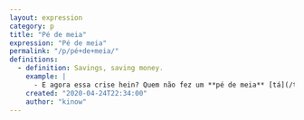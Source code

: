 ```yaml
---
layout: expression
category: p
title: "Pé de meia"
expression: "Pé de meia"
permalink: "/p/pé+de+meia/"
definitions:
  - definition: Savings, saving money.
    example: |
      - E agora essa crise hein? Quem não fez um **pé de meia** [tá](/t/tá/) perdido né?
    created: "2020-04-24T22:34:00"
    author: "kinow"
---
```

